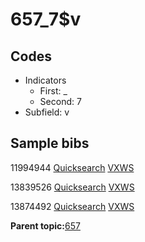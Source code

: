 # 657\_7$v

## Codes

-   Indicators
    -   First: \_
    -   Second: 7
-   Subfield: v

## Sample bibs

11994944 [Quicksearch](https://search.library.yale.edu/catalog/11994944) [VXWS](http://prodorbis.library.yale.edu:7014/vxws/GetHoldingsService?bibId=11994944)

13839526 [Quicksearch](https://search.library.yale.edu/catalog/13839526) [VXWS](http://prodorbis.library.yale.edu:7014/vxws/GetHoldingsService?bibId=13839526)

13874492 [Quicksearch](https://search.library.yale.edu/catalog/13874492) [VXWS](http://prodorbis.library.yale.edu:7014/vxws/GetHoldingsService?bibId=13874492)

**Parent topic:**[657](../../tags/657/657.md)

